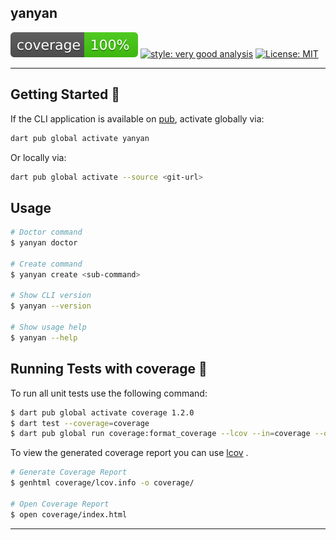 ## yanyan

![coverage][coverage_badge]
[![style: very good analysis][very_good_analysis_badge]][very_good_analysis_link]
[![License: MIT][license_badge]][license_link]

---

## Getting Started 🚀

If the CLI application is available on [pub](https://pub.dev), activate globally via:

```sh
dart pub global activate yanyan
```

Or locally via:

```sh
dart pub global activate --source <git-url>
```

## Usage

```sh
# Doctor command
$ yanyan doctor

# Create command 
$ yanyan create <sub-command>

# Show CLI version
$ yanyan --version

# Show usage help
$ yanyan --help
```

## Running Tests with coverage 🧪

To run all unit tests use the following command:

```sh
$ dart pub global activate coverage 1.2.0
$ dart test --coverage=coverage
$ dart pub global run coverage:format_coverage --lcov --in=coverage --out=coverage/lcov.info
```

To view the generated coverage report you can use [lcov](https://github.com/linux-test-project/lcov)
.

```sh
# Generate Coverage Report
$ genhtml coverage/lcov.info -o coverage/

# Open Coverage Report
$ open coverage/index.html
```

---

[coverage_badge]: coverage_badge.svg
[license_badge]: https://img.shields.io/badge/license-MIT-blue.svg
[license_link]: https://opensource.org/licenses/MIT
[very_good_analysis_badge]: https://img.shields.io/badge/style-very_good_analysis-B22C89.svg
[very_good_analysis_link]: https://pub.dev/packages/very_good_analysis
[very_good_cli_link]: https://github.com/VeryGoodOpenSource/very_good_cli